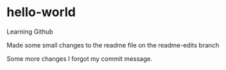 # hello-world
Learning Github

Made some small changes to the readme file on the readme-edits branch

Some more changes I forgot my commit message.

